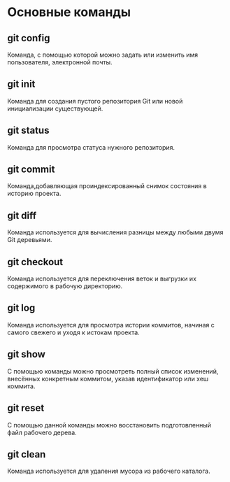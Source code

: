 # Основные команды

## git config

Команда, с помощью которой можно задать или изменить имя пользователя, электронной почты.

## git init

Команда для создания пустого репозитория Git или новой инициализации существующей.

## git status

Команда для просмотра статуса нужного репозитория.

## git commit

Команда,добавляющая проиндексированный снимок состояния в историю проекта. 

## git diff

Команда используется для вычисления разницы между любыми двумя Git деревьями. 

## git checkout

Команда используется для переключения веток и выгрузки их содержимого в рабочую директорию.

## git log

Команда используется для просмотра истории коммитов, начиная с самого свежего и уходя к истокам проекта.

## git show

С помощью команды можно просмотреть полный список изменений, внесённых конкретным коммитом, указав идентификатор или хеш коммита.

## git reset

С помощью данной команды можно восстановить подготовленный файл рабочего дерева.

## git clean

Команда используется для удаления мусора из рабочего каталога.